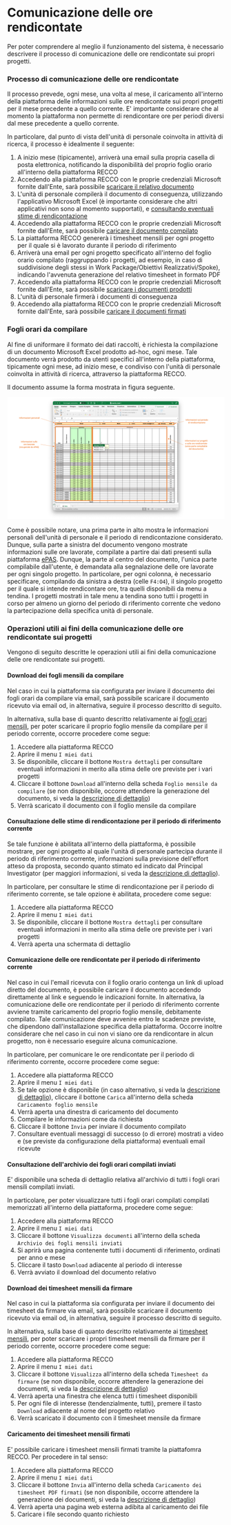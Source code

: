 # Comunicazione delle ore rendicontate

Per poter comprendere al meglio il funzionamento del sistema, è necessario descrivere il processo di comunicazione delle ore rendicontate sui propri progetti.

### Processo di comunicazione delle ore rendicontate ###

Il processo prevede, ogni mese, una volta al mese, il caricamento all'interno della piattaforma delle informazioni sulle ore rendicontate sui propri progetti per il mese precedente a quello corrente.
E' importante considerare che al momento la piattaforma non permette di rendicontare ore per periodi diversi dal mese precedente a quello corrente.

In particolare, dal punto di vista dell'unità di personale coinvolta in attività di ricerca, il processo è idealmente il seguente:
1. A inizio mese (tipicamente), arriverà una email sulla propria casella di posta elettronica, notificando la disponibilità del proprio foglio orario all'interno della piattaforma RECCO
2. Accedendo alla piattaforma RECCO con le proprie credenziali Microsoft fornite dall'Ente, sarà possibile [scaricare il relativo documento](comunicazioneorerendicontate.md#download-dei-fogli-mensili-da-compilare)
3. L'unità di personale compilerà il documento di conseguenza, utilizzando l'applicativo Microsoft Excel (è importante considerare che altri applicativi non sono al momento supportati), e [consultando eventuali stime di rendicontazione](comunicazioneorerendicontate.md#consultazione-delle-stime-di-rendicontazione-per-il-periodo-di-riferimento-corrente)
4. Accedendo alla piattaforma RECCO con le proprie credenziali Microsoft fornite dall'Ente, sarà possibile [caricare il documento compilato](comunicazioneorerendicontate.md#comunicazione-delle-ore-rendicontate-per-il-periodo-di-riferimento-corrente)
5. La piattaforma RECCO genererà i timesheet mensili per ogni progetto per il quale si è lavorato durante il periodo di riferimento
6. Arriverà una email per ogni progetto specificato all'interno del foglio orario compilato (raggruppando i progetti, ad esempio, in caso di suddivisione degli stessi in Work Package/Obiettivi Realizzativi/Spoke), indicando l'avvenuta generazione del relativo timesheet in formato PDF
7. Accedendo alla piattaforma RECCO con le proprie credenziali Microsoft fornite dall'Ente, sarà possibile [scaricare i documenti prodotti](comunicazioneorerendicontate.md#download-dei-timesheet-mensili-da-firmare)
8. L'unità di personale firmerà i documenti di conseguenza
9. Accedendo alla piattaforma RECCO con le proprie credenziali Microsoft fornite dall'Ente, sarà possibile [caricare il documenti firmati](comunicazioneorerendicontate.md#caricamento-dei-timesheet-mensili-firmati)

### Fogli orari da compilare ###

Al fine di uniformare il formato dei dati raccolti, è richiesta la compilazione di un documento Microsoft Excel prodotto ad-hoc, ogni mese.
Tale documento verrà prodotto da utenti specifici all'interno della piattaforma, tipicamente ogni mese, ad inizio mese, e condiviso con l'unità di personale coinvolta in attività di ricerca, attraverso la piattaforma RECCO.

Il documento assume la forma mostrata in figura seguente.

<img src="img/emptysheets_sampledata.png">

Come è possibile notare, una prima parte in alto mostra le informazioni personali dell'unità di personale e il periodo di rendicontazione considerato.
Dunque, sulla parte a sinistra del documento vengono mostrate informazioni sulle ore lavorate, compilate a partire dai dati presenti sulla piattaforma [ePAS](https://epas.amministrazione.cnr.it).
Dunque, la parte al centro del documento, l'unica parte compilabile dall'utente, è demandata alla segnalazione delle ore lavorate per ogni singolo progetto.
In particolare, per ogni colonna, è necessario specificare, compilando da sinistra a destra (celle `F4:O4`), il singolo progetto per il quale si intende rendicontare ore, tra quelli disponibili da menu a tendina.
I progetti mostrati in tale menu a tendina sono tutti i progetti in corso per almeno un giorno del periodo di riferimento corrente che vedono la partecipazione della specifica unità di personale.

### Operazioni utili ai fini della comunicazione delle ore rendicontate sui progetti ###

Vengono di seguito descritte le operazioni utili ai fini della comunicazione delle ore rendicontate sui progetti.

#### Download dei fogli mensili da compilare ####

Nel caso in cui la piattaforma sia configurata per inviare il documento dei fogli orari da compilare via email, sarà possibile scaricare il documento ricevuto via email od, in alternativa, seguire il processo descritto di seguito.

In alternativa, sulla base di quanto descritto relativamente ai [fogli orari mensili](utilizzo_my.md#fogli-orari-mensili), per poter scaricare il proprio foglio mensile da compilare per il periodo corrente, occorre procedere come segue:
1. Accedere alla piattaforma RECCO
2. Aprire il menu `I miei dati`
3. Se disponibile, cliccare il bottone `Mostra dettagli` per consultare eventuali informazioni in merito alla stima delle ore previste per i vari progetti
4. Cliccare il bottone `Download` all'interno della scheda `Foglio mensile da compilare` (se non disponibile, occorre attendere la generazione del documento, si veda la [descrizione di dettaglio](utilizzo_my.md#fogli-orari-mensili))
5. Verrà scaricato il documento con il foglio mensile da compilare

#### Consultazione delle stime di rendicontazione per il periodo di riferimento corrente ####

Se tale funzione è abilitata all'interno della piattaforma, è possibile mostrare, per ogni progetto al quale l'unità di personale partecipa durante il periodo di riferimento corrente, informazioni sulla previsione dell'effort atteso da proposta, secondo quanto stimato ed indicato dal Principal Investigator (per maggiori informazioni, si veda la [descrizione di dettaglio](utilizzo_my.md#fogli-orari-mensili)).

In particolare, per consultare le stime di rendicontazione per il periodo di riferimento corrente, se tale opzione è abilitata, procedere come segue:
1. Accedere alla piattaforma RECCO
2. Aprire il menu `I miei dati`
3. Se disponibile, cliccare il bottone `Mostra dettagli` per consultare eventuali informazioni in merito alla stima delle ore previste per i vari progetti
4. Verrà aperta una schermata di dettaglio

#### Comunicazione delle ore rendicontate per il periodo di riferimento corrente ####

Nel caso in cui l'email ricevuta con il foglio orario contenga un link di upload diretto del documento, è possibile caricare il documento accedendo direttamente al link e seguendo le indicazioni fornite.
In alternativa, la comunicazione delle ore rendicontate per il periodo di riferimento corrente avviene tramite caricamento del proprio foglio mensile, debitamente compilato.
Tale comunicazione deve avvenire entro le scadenze previste, che dipendono dall'installazione specifica della piattaforma.
Occorre inoltre considerare che nel caso in cui non vi siano ore da rendicontare in alcun progetto, non è necessario eseguire alcuna comunicazione.

In particolare, per comunicare le ore rendicontate per il periodo di riferimento corrente, occorre procedere come segue:
1. Accedere alla piattaforma RECCO
2. Aprire il menu `I miei dati`
3. Se tale opzione è disponibile (in caso alternativo, si veda la [descrizione di dettaglio](utilizzo_my.md#fogli-orari-mensili)), cliccare il bottone `Carica` all'interno della scheda `Caricamento foglio mensile`
4. Verrà aperta una dinestra di caricamento del documento
5. Compilare le informazioni come da richiesta
6. Cliccare il bottone `Invia` per inviare il documento compilato
7. Consultare eventuali messaggi di successo (o di errore) mostrati a video e (se previste da configurazione della piattaforma) eventuali email ricevute

#### Consultazione dell'archivio dei fogli orari compilati inviati ####

E' disponibile una scheda di dettaglio relativa all'archivio di tutti i fogli orari mensili compilati inviati.

In particolare, per poter visualizzare tutti i fogli orari compilati compilati memorizzati all'interno della piattaforma, procedere come segue:
1. Accedere alla piattaforma RECCO
2. Aprire il menu `I miei dati`
3. Cliccare il bottone `Visualizza documenti` all'interno della scheda `Archivio dei fogli mensili inviati`
4. Si aprirà una pagina contenente tutti i documenti di riferimento, ordinati per anno e mese
5. Cliccare il tasto `Download` adiacente al periodo di interesse
6. Verrà avviato il download del documento relativo

#### Download dei timesheet mensili da firmare ####

Nel caso in cui la piattaforma sia configurata per inviare il documento dei timesheet da firmare via email, sarà possibile scaricare il documento ricevuto via email od, in alternativa, seguire il processo descritto di seguito.

In alternativa, sulla base di quanto descritto relativamente ai [timesheet mensili](utilizzo_my.md#timesheet-mensili), per poter scaricare i propri timesheet mensili da firmare per il periodo corrente, occorre procedere come segue:
1. Accedere alla piattaforma RECCO
2. Aprire il menu `I miei dati`
3. Cliccare il bottone `Visualizza` all'interno della scheda `Timesheet da firmare` (se non disponibile, occorre attendere la generazione dei documenti, si veda la [descrizione di dettaglio](utilizzo_my.md#timesheet-mensili))
4. Verrà aperta una finestra che elenca tutti i timesheet disponibili
5. Per ogni file di interesse (tendenzialmente, tutti), premere il tasto `Download` adiacente al nome del progetto relativo
6. Verrà scaricato il documento con il timesheet mensile da firmare

#### Caricamento dei timesheet mensili firmati ####

E' possibile caricare i timesheet mensili firmati tramite la piattafomra RECCO.
Per procedere in tal senso:
1. Accedere alla piattaforma RECCO
2. Aprire il menu `I miei dati`
3. Cliccare il bottone `Invia` all'interno della scheda `Caricamento dei timesheet PDF firmati` (se non disponibile, occorre attendere la generazione dei documenti, si veda la [descrizione di dettaglio](utilizzo_my.md#timesheet-mensili))
4. Verrà aperta una pagina web esterna adibita al caricamento dei file
5. Caricare i file secondo quanto richiesto
